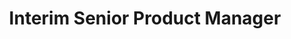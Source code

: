 ---
company: "MURAL"
title: "Interim Senior Product Manager"
timeframe: "Nov 2021 – Jul 2022"
visible: true
order: 4
context: ["Technical Feasibility", "Solution Architecture", "Engineering Collaboration", "Technology Evaluation", "Integration Planning"]
responsibilities:
  - Prototyped in-whiteboard template insertion using Postman scripts, demonstrating technical approach and validating API capabilities for complex feature implementation.
  - Evaluated CMS technology options alongside engineering leadership, assessing technical fit and integration requirements for content management needs.
  - Assessed technical feasibility constraints by analysing platform architecture, API limitations, and development complexity to guide strategic product decisions.
  - Planned integration approach for acquired organisation content into platform, working with engineering teams to define technical specifications and implementation strategy.
---
